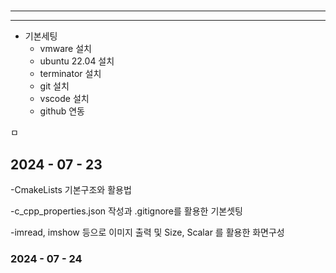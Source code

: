 # 
---


---
- 기본세팅
  - vmware 설치
  - ubuntu 22.04 설치
  - terminator 설치
  - git 설치
  - vscode 설치
  - github 연동

ㅁ
## 2024 - 07 - 23
-CmakeLists 기본구조와 활용법

-c_cpp_properties.json 작성과 .gitignore를 활용한 기본셋팅

-imread, imshow 등으로 이미지 출력 및 Size, Scalar 를 활용한 화면구성

### 2024 - 07 - 24


    